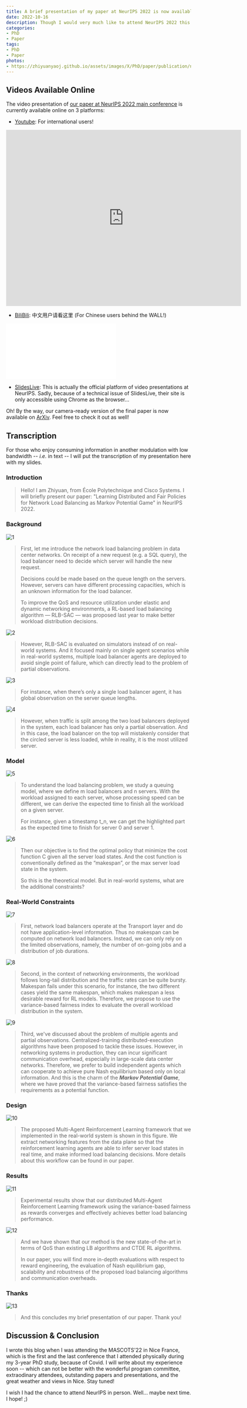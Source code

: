 ```yaml
---
title: A brief presentation of my paper at NeurIPS 2022 is now available online!
date: 2022-10-16
description: Though I would very much like to attend NeurIPS 2022 this year, with my French visa expiring by the end of November and without a valid US visa in hand (imagine the queue length in Paris of the US visa application process), it is highly unlikely that I will attend NeurIPS physically... However, as demanded by NeurIPS' committee, I have recorded a brief presentation (5 min) of our paper in Paris, which is now available on YouTube, BiliBili, and SlidesLive. Feel free to check it out! My buddy Zihan (also my co-author) will attend the conference in person though. Hopefully you will encounter him and have some interesting discussions in New Orleans in the US!
categories:
- PhD
- Paper
tags:
- PhD
- Paper
photos:
- https://zhiyuanyaoj.github.io/assets/images/X/PhD/paper/publication/neurips22/0.png
---
```


## Videos Available Online

The video presentation of [our paper at NeurIPS 2022 main conference](https://zyao.xyz/phd/paper/2022/09/14/paper-neurips/) is currently available online on 3 platforms:

- [Youtube](https://youtu.be/eA6Mr1LTQiw): For international users!

<iframe
    width="640"
    height="480"
    src="https://www.youtube.com/embed/eA6Mr1LTQiw"
    frameborder="0"
    allow="autoplay; encrypted-media"
    allowfullscreen
>
</iframe>

- [BiliBili](https://www.bilibili.com/video/BV1Ee411V7Fy): 中文用户请看这里 (For Chinese users behind the WALL!)

<iframe src="//player.bilibili.com/player.html?aid=261702672&bvid=BV1Ee411V7Fy&cid=863818809&page=1" scrolling="no" border="0" frameborder="no" framespacing="0" allowfullscreen="true"> </iframe>

- [SlidesLive](https://recorder-v3.slideslive.com/#/share?share=71681&s=f4a2dc28-6a21-44aa-aea0-ee7a7d018ef4): This is actually the official platform of video presentations at NeurIPS. Sadly, because of a technical issue of SlidesLive, their site is only accessible using Chrome as the browser...

Oh! By the way, our camera-ready version of the final paper is now available on [ArXiv](https://arxiv.org/abs/2206.01451). Feel free to check it out as well!


## Transcription

For those who enjoy consuming information in another modulation with low bandwidth -- _i.e._ in text -- I will put the transcription of my presentation here with my slides.

### Introduction

> Hello! I am Zhiyuan, from École Polytechnique and Cisco Systems. I will briefly present our paper: "Learning Distributed and Fair Policies for Network Load Balancing as Markov Potential Game" in NeurIPS 2022.

### Background

![1](https://zhiyuanyaoj.github.io/assets/images/X/PhD/paper/publication/neurips22/1.png)


> First, let me introduce the network load balancing problem in data center networks. On receipt of a new request (e.g. a SQL query), the load balancer need to decide which server will handle the new request.
>   
> Decisions could be made based on the queue length on the servers. However, servers can have different processing capacities, which is an unknown information for the load balancer.
> 
> To improve the QoS and resource utilization under elastic and dynamic networking environments, a RL-based load balancing algorithm — RLB-SAC — was proposed last year to make better workload distribution decisions.

![2](https://zhiyuanyaoj.github.io/assets/images/X/PhD/paper/publication/neurips22/2.png)

> However, RLB-SAC is evaluated on simulators instead of on real-world systems. And it focused mainly on single agent scenarios while in real-world systems, multiple load balancer agents are deployed to avoid single point of failure, which can directly lead to the problem of partial observations.

![3](https://zhiyuanyaoj.github.io/assets/images/X/PhD/paper/publication/neurips22/3.png)

> For instance, when there’s only a single load balancer agent, it has global observation on the server queue lengths. 

![4](https://zhiyuanyaoj.github.io/assets/images/X/PhD/paper/publication/neurips22/4.png)

> However, when traffic is split among the two load balancers deployed in the system, each load balancer has only a partial observation. And in this case, the load balancer on the top will mistakenly consider that the circled server is less loaded, while in reality, it is the most utilized server.

### Model

![5](https://zhiyuanyaoj.github.io/assets/images/X/PhD/paper/publication/neurips22/5.png)

> To understand the load balancing problem, we study a queuing model, where we define m load balancers and n servers. With the workload assigned to each server, whose processing speed can be different, we can derive the expected time to finish all the workload on a given server. 
> 
> For instance, given a timestamp t_n, we can get the highlighted part as the expected time to finish for server 0 and server 1.

![6](https://zhiyuanyaoj.github.io/assets/images/X/PhD/paper/publication/neurips22/6.png)

> Then our objective is to find the optimal policy that minimize the cost function C given all the server load states. And the cost function is conventionally defined as the “makespan”, or the max server load state in the system.
> 
> So this is the theoretical model. But in real-world systems, what are the additional constraints?

### Real-World Constraints

![7](https://zhiyuanyaoj.github.io/assets/images/X/PhD/paper/publication/neurips22/7.png)

> First, network load balancers operate at the Transport layer and do not have application-level information. Thus no makespan can be computed on network load balancers. Instead, we can only rely on the limited observations, namely, the number of on-going jobs and a distribution of job durations.

![8](https://zhiyuanyaoj.github.io/assets/images/X/PhD/paper/publication/neurips22/8.png)

> Second, in the context of networking environments, the workload follows long-tail distribution and the traffic rates can be quite bursty. Makespan fails under this scenario, for instance, the two different cases yield the same makespan, which makes makespan a less desirable reward for RL models. Therefore, we propose to use the variance-based fairness index to evaluate the overall workload distribution in the system.

![9](https://zhiyuanyaoj.github.io/assets/images/X/PhD/paper/publication/neurips22/9.png)

> Third, we've discussed about the problem of multiple agents and partial observations. Centralized-training distributed-execution algorithms have been proposed to tackle these issues. However, in networking systems in production, they can incur significant communication overhead, especially in large-scale data center networks. Therefore, we prefer to build independent agents which can cooperate to achieve pure Nash equilibrium based only on local information. And this is the charm of the ***Markov Potential Game***, where we have proved that the variance-based fairness satisfies the requirements as a potential function.

### Design

![10](https://zhiyuanyaoj.github.io/assets/images/X/PhD/paper/publication/neurips22/10.png)

> The proposed Multi-Agent Reinforcement Learning framework that we implemented in the real-world system is shown in this figure. We extract networking features from the data plane so that the reinforcement learning agents are able to infer server load states in real time, and make informed load balancing decisions. More details about this workflow can be found in our paper.

### Results

![11](https://zhiyuanyaoj.github.io/assets/images/X/PhD/paper/publication/neurips22/11.png)

> Experimental results show that our distributed Multi-Agent Reinforcement Learning framework using the variance-based fairness as rewards converges and effectively achieves better load balancing performance.

![12](https://zhiyuanyaoj.github.io/assets/images/X/PhD/paper/publication/neurips22/12.png)

> And we have shown that our method is the new state-of-the-art in terms of QoS than existing LB algorithms and CTDE RL algorithms.
> 
> In our paper, you will find more in-depth evaluations with respect to reward engineering, the evaluation of Nash equilibrium gap, scalability and robustness of the proposed load balancing algorithms and communication overheads.

### Thanks

![13](https://zhiyuanyaoj.github.io/assets/images/X/PhD/paper/publication/neurips22/13.png)

> And this concludes my brief presentation of our paper. Thank you! 

## Discussion & Conclusion

I wrote this blog when I was attending the MASCOTS'22 in Nice France, which is the first and the last conference that I attended physically during my 3-year PhD study, because of Covid. I will write about my experience soon -- which can not be better with the wonderful program committee, extraodinary attendees, outstanding papers and presentations, and the great weather and views in Nice. Stay tuned!

I wish I had the chance to attend NeurIPS in person. Well... maybe next time. I hope! ;)
